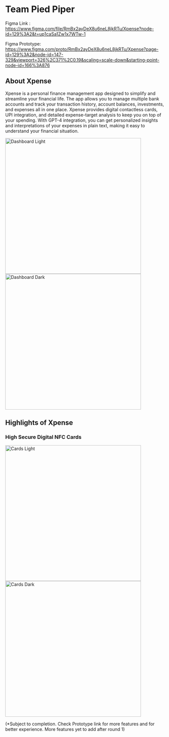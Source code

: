 # Team Pied Piper

Figma Link : https://www.figma.com/file/RmBx2ayDeX8u6neL8jkRTu/Xpense?node-id=129%3A2&t=up1caSa1Zw1x7WTw-1

Figma Prototype: https://www.figma.com/proto/RmBx2ayDeX8u6neL8jkRTu/Xpense?page-id=129%3A2&node-id=147-329&viewport=326%2C371%2C0.19&scaling=scale-down&starting-point-node-id=166%3A876

## About Xpense

Xpense is a personal finance management app designed to simplify and streamline your financial life. The app allows you to manage multiple bank accounts and track your transaction history, account balances, investments, and expenses all in one place. Xpense provides digital contactless cards, UPI integration, and detailed expense-target analysis to keep you on top of your spending. With GPT-4 integration, you can get personalized insights and interpretations of your expenses in plain text, making it easy to understand your financial situation.

<img width="430" alt="Dashboard Light" src="https://user-images.githubusercontent.com/93263117/228103540-78dae476-0737-4ad9-8324-c8b493481907.png">   <img width="430" alt="Dashboard Dark" src="https://user-images.githubusercontent.com/93263117/228101760-1fe56c96-6f78-4aed-8784-41898a429edf.png">

## Highlights of Xpense
  ### High Secure Digital NFC Cards
 
<img width="430" alt="Cards Light" src="https://user-images.githubusercontent.com/93263117/228103575-94c1330a-d338-470f-b9e0-48594bec7038.png">  <img width="430" alt="Cards Dark" src="https://user-images.githubusercontent.com/93263117/228102826-b8159fdd-a771-47e6-bf60-08ddb5ebc339.png">

(*Subject to completion. Check Prototype link for more features and for better experience. More features yet to add after round 1)
